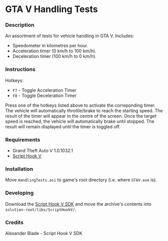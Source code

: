 # GTA V Handling Tests
### Description
An assortment of tests for vehicle handling in GTA V. Includes:
* Speedometer in kilometres per hour.
* Acceleration timer (0 km/h to 100 km/h).
* Deceleration timer (100 km/h to 0 km/h).

### Instructions
Hotkeys:
* `F7` - Toggle Acceleration Timer
* `F8` - Toggle Deceleration Timer

Press one of the hotkeys listed above to activate the correponding timer. The
vehicle will automatically throttle/brake to reach the starting speed. The
result of the timer will appear in the centre of the screen. Once the target
speed is reached, the vehicle will automatically brake until stopped. The
result will remain displayed until the timer is toggled off.

### Requirements
* Grand Theft Auto V 1.0.1032.1
* [Script Hook V](http://www.dev-c.com/gtav/scripthookv/)

### Installation
Move `HandlingTests.asi` to game's root directory (i.e. where `GTAV.exe` is).

### Developing
Download the [Script Hook V SDK](http://www.dev-c.com/gtav/scripthookv/) and
move the archive's contents into `solution-root/libs/ScriptHookV/`.

### Credits
Alexander Blade - Script Hook V SDK
